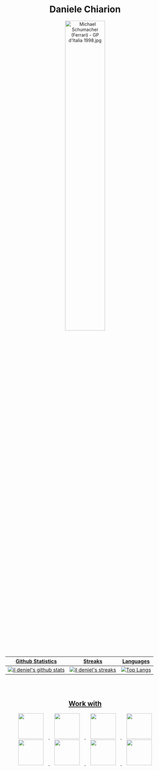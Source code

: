<h1 text align=center>Daniele Chiarion</h1>
<div align="center">
  <a href="https://it.wikipedia.org/wiki/File:Michael_Schumacher_(Ferrari)_-_GP_d%27Italia_1998.jpg#/media/File:Michael_Schumacher_(Ferrari)_-_GP_d'Italia_1998.jpg"><img src="https://upload.wikimedia.org/wikipedia/it/f/ff/Michael_Schumacher_%28Ferrari%29_-_GP_d%27Italia_1998.jpg" alt="Michael Schumacher (Ferrari) - GP d'Italia 1998.jpg" height="50%" width="50%">
</div>
<br><br>

| Github Statistics | Streaks | Languages |
|-------------------|---------|-----------|
| [![il deniel's github stats](https://github-readme-stats.vercel.app/api?username=danielechiarion&show_icons=true&theme=dark&hide_title=true)](https://github.com/danielechiarion) | ![il deniel's streaks](https://github-readme-streak-stats.herokuapp.com/?user=danielechiarion&theme=dark) | [![Top Langs](https://github-readme-stats.vercel.app/api/top-langs/?username=danielechiarion&show_icons=true&theme=dark&layout=compact&hide_title=true)](https://github.com/danielechiarion) |
<!---
danielechiarion/danielechiarion is a ✨ special ✨ repository because its `README.md` (this file) appears on your GitHub profile.
You can click the Preview link to take a look at your changes.
--->
<br><br>
<h2 align="center">Work with</h2>
<div align="center">
  <img src="https://www.geekandjob.com/uploads/wiki/f03eab0e2926595f84d8e8903a2c08adcd62320e.png" style="height: 80px; width: auto;" hspace="15">
  <img src="https://upload.wikimedia.org/wikipedia/commons/thumb/1/18/C_Programming_Language.svg/1200px-C_Programming_Language.svg.png" style="height: 80px; width: auto;" hspace="15">
  <img src="https://upload.wikimedia.org/wikipedia/commons/thumb/1/18/ISO_C%2B%2B_Logo.svg/1200px-ISO_C%2B%2B_Logo.svg.png" style="height: 80px; width: auto;" hspace="15">
  <img src="https://upload.wikimedia.org/wikipedia/commons/thumb/c/c3/Python-logo-notext.svg/1200px-Python-logo-notext.svg.png" style="height: 80px; width: auto;" hspace="15">
  <img src="https://upload.wikimedia.org/wikipedia/commons/thumb/6/61/HTML5_logo_and_wordmark.svg/640px-HTML5_logo_and_wordmark.svg.png" style="height: 80px; width: auto;" hspace="15">
  <img src="https://upload.wikimedia.org/wikipedia/commons/thumb/d/d5/CSS3_logo_and_wordmark.svg/1452px-CSS3_logo_and_wordmark.svg.png" style="height: 80px; width: auto;" hspace="15">
  <img src="https://upload.wikimedia.org/wikipedia/commons/thumb/9/96/Sass_Logo_Color.svg/1280px-Sass_Logo_Color.svg.png" style="height: 80px; width: auto;" hspace="15">
  <img src="https://cdn.worldvectorlogo.com/logos/javascript-1.svg" style="height: 80px; width: auto;" hspace="15">
</div>
